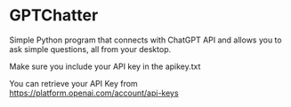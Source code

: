 # GPTChatter
Simple Python program that connects with ChatGPT API and allows you to ask simple questions, all from your desktop.

Make sure you include your API key in the apikey.txt

You can retrieve your API Key from https://platform.openai.com/account/api-keys


